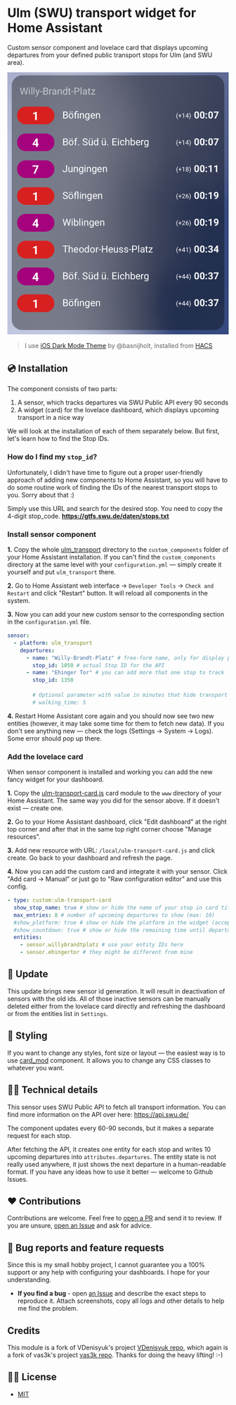 # Ulm (SWU) transport widget for Home Assistant

Custom sensor component and lovelace card that displays upcoming departures from your defined public transport stops for Ulm (and SWU area).

![](./docs/screenshots/timetable-card.png)

> I use [iOS Dark Mode Theme](https://github.com/basnijholt/lovelace-ios-dark-mode-theme) by @basnijholt, installed from [HACS](https://hacs.xyz/)

## 💿 Installation

The component consists of two parts:

1. A sensor, which tracks departures via SWU Public API every 90 seconds
2. A widget (card) for the lovelace dashboard, which displays upcoming transport in a nice way

We will look at the installation of each of them separately below. But first, let's learn how to find the Stop IDs.

### How do I find my `stop_id`?

Unfortunately, I didn't have time to figure out a proper user-friendly approach of adding new components to Home Assistant, so you will have to do some routine work of finding the IDs of the nearest transport stops to you. Sorry about that :)

Simply use this URL and search for the desired stop. You need to copy the 4-digit stop_code.  **https://gtfs.swu.de/daten/stops.txt**

### Install sensor component

**1.** Copy the whole [ulm_transport](./custom_components/) directory to the `custom_components` folder of your Home Assistant installation. If you can't find the `custom_components` directory at the same level with your `configuration.yml` — simply create it yourself and put `ulm_transport` there.

**2.** Go to Home Assistant web interface -> `Developer Tools` -> `Check and Restart` and click "Restart" button. It will reload all components in the system.

**3.** Now you can add your new custom sensor to the corresponding section in the `configuration.yml` file.

```yaml
sensor:
  - platform: ulm_transport
    departures:
      - name: "Willy-Brandt-Platz" # free-form name, only for display purposes
        stop_id: 1050 # actual Stop ID for the API
      - name: "Ehinger Tor" # you can add more that one stop to track
        stop_id: 1350
        
        # Optional parameter with value in minutes that hide transport closer than N minutes
        # walking_time: 5
```

**4.** Restart Home Assistant core again and you should now see two new entities (however, it may take some time for them to fetch new data). If you don't see anything new — check the logs (Settings -> System -> Logs). Some error should pop up there.

### Add the lovelace card

When sensor component is installed and working you can add the new fancy widget for your dashboard.

**1.** Copy the [ulm-transport-card.js](./www) card module to the `www` directory of your Home Assistant. The same way you did for the sensor above. If it doesn't exist — create one.

**2.** Go to your Home Assistant dashboard, click "Edit dashboard" at the right top corner and after that in the same top right corner choose "Manage resources".

**3.** Add new resource with URL: `/local/ulm-transport-card.js` and click create. Go back to your dashboard and refresh the page.

**4.** Now you can add the custom card and integrate it with your sensor. Click "Add card -> Manual" or just go to "Raw configuration editor" and use this config.

```yaml
- type: custom:ulm-transport-card
  show_stop_name: true # show or hide the name of your stop in card title
  max_entries: 8 # number of upcoming departures to show (max: 10)
  #show_platform: true # show or hide the platform in the widget (accepted values: true, false; optional parameter; defaults to true)
  #show_countdown: true # show or hide the remaining time until departure in the widget (accepted values: true, false;optional parameter; defaults to true)
  entities:
    - sensor.willybrandtplatz # use your entity IDs here
    - sensor.ehingertor # they might be different from mine
```

## 🚨 Update
This update brings new sensor id generation. It will result in deactivation of sensors with the old ids. All of those inactive sensors can be manually deleted either from the lovelace card directly and refreshing the dashboard or from the entities list in `Settings`.

## 🎨 Styling

If you want to change any styles, font size or layout — the easiest way is to use [card_mod](https://github.com/thomasloven/lovelace-card-mod) component. It allows you to change any CSS classes to whatever you want.

## 👩‍💻 Technical details

This sensor uses SWU Public API to fetch all transport information. You can find more information on the API over here: https://api.swu.de/

The component updates every 60-90 seconds, but it makes a separate request for each stop.

After fetching the API, it creates one entity for each stop and writes 10 upcoming departures into `attributes.departures`. The entity state is not really used anywhere, it just shows the next departure in a human-readable format. If you have any ideas how to use it better — welcome to Github Issues.

## ❤️ Contributions

Contributions are welcome. Feel free to [open a PR](https://github.com/horsebatterystaple/home-assistant-transport-ulm/pulls) and send it to review. If you are unsure, [open an Issue](https://github.com/horsebatterystaple/home-assistant-transport-ulm/issues) and ask for advice.

## 🐛 Bug reports and feature requests

Since this is my small hobby project, I cannot guarantee you a 100% support or any help with configuring your dashboards. I hope for your understanding.

- **If you find a bug** - open [an Issue](https://github.com/horsebatterystaple/home-assistant-transport-ulm/issues) and describe the exact steps to reproduce it. Attach screenshots, copy all logs and other details to help me find the problem.

## Credits

This module is a fork of VDenisyuk's project [VDenisyuk repo](https://github.com/VDenisyuk/home-assistant-transport/), which again is a fork of vas3k's project [vas3k repo](https://github.com/vas3k/home-assistant-berlin-transport). Thanks for doing the heavy lifting! :-)


## 👮‍♀️ License

- [MIT](./LICENSE.md)

